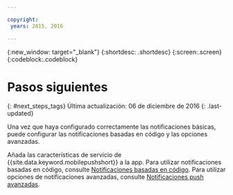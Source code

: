```yaml
---

copyright:
 years: 2015, 2016

---
```


{:new_window: target="_blank"}
{:shortdesc: .shortdesc}
{:screen:.screen}
{:codeblock:.codeblock}

# Pasos siguientes
{: #next_steps_tags}
Última actualización: 06 de diciembre de 2016
{: .last-updated}

Una vez que haya configurado correctamente las notificaciones básicas, puede configurar las notificaciones basadas en código y las opciones avanzadas.

Añada las características de servicio de {{site.data.keyword.mobilepushshort}} a la app. Para utilizar notificaciones basadas en código, consulte [Notificaciones basadas en código](c_tag_basednotifications.html).
Para utilizar opciones de notificaciones avanzadas, consulte [Notificaciones push avanzadas](t_advance_badge_sound_payload.html).
